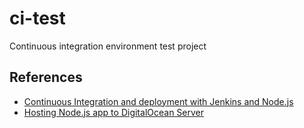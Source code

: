 # ci-test

 Continuous integration environment test project

 ## References

- [Continuous Integration and deployment with Jenkins and Node.js](https://codeforgeek.com/2016/04/continuous-integration-deployment-jenkins-node-js/)
- [Hosting Node.js app to DigitalOcean Server](https://codeforgeek.com/2016/03/hosting-node-js-app-to-digitalocean-server/)
